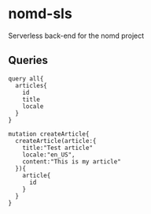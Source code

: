 # nomd-sls
Serverless back-end for the nomd project

## Queries
```
query all{
  articles{
    id
    title
    locale
  }
}

mutation createArticle{
  createArticle(article:{
    title:"Test article"
    locale:"en_US",
    content:"This is my article"
  }){
    article{
      id
    }
  }
}

```
